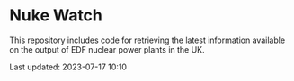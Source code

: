 # Nuke Watch

This repository includes code for retrieving the latest information available on the output of EDF nuclear power plants in the UK.

Last updated: 2023-07-17 10:10